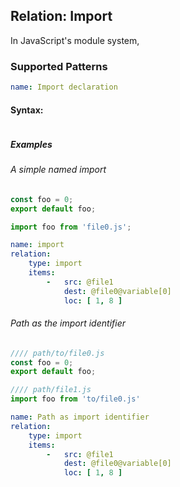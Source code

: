 ## Relation: Import

In JavaScript's module system,

### Supported Patterns

```yaml
name: Import declaration
```

#### Syntax:

```text

```

##### Examples

###### A simple named import

```js
const foo = 0;
export default foo;
```

```js
import foo from 'file0.js';
```

```yaml
name: import
relation:
    type: import
    items:
        -   src: @file1
            dest: @file0@variable[0]
            loc: [ 1, 8 ]
```

###### Path as the import identifier

```js
//// path/to/file0.js
const foo = 0;
export default foo;
```

```js
//// path/file1.js
import foo from 'to/file0.js'
```

```yaml
name: Path as import identifier
relation:
    type: import
    items:
        -   src: @file1
            dest: @file0@variable[0]
            loc: [ 1, 8 ]
```
